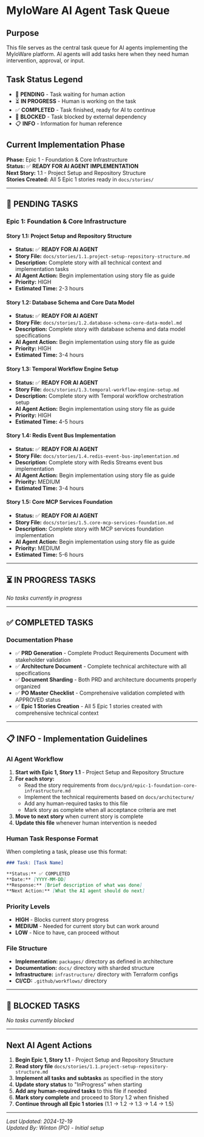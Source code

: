 # MyloWare AI Agent Task Queue

## Purpose

This file serves as the central task queue for AI agents implementing the MyloWare platform. AI agents will add tasks here when they need human intervention, approval, or input.

## Task Status Legend

- 🔄 **PENDING** - Task waiting for human action
- ⏳ **IN PROGRESS** - Human is working on the task
- ✅ **COMPLETED** - Task finished, ready for AI to continue
- 🚫 **BLOCKED** - Task blocked by external dependency
- 📋 **INFO** - Information for human reference

## Current Implementation Phase

**Phase:** Epic 1 - Foundation & Core Infrastructure  
**Status:** ✅ **READY FOR AI AGENT IMPLEMENTATION**  
**Next Story:** 1.1 - Project Setup and Repository Structure  
**Stories Created:** All 5 Epic 1 stories ready in `docs/stories/`

---

## 🔄 PENDING TASKS

### Epic 1: Foundation & Core Infrastructure

#### Story 1.1: Project Setup and Repository Structure

- **Status:** ✅ **READY FOR AI AGENT**
- **Story File:** `docs/stories/1.1.project-setup-repository-structure.md`
- **Description:** Complete story with all technical context and implementation tasks
- **AI Agent Action:** Begin implementation using story file as guide
- **Priority:** HIGH
- **Estimated Time:** 2-3 hours

#### Story 1.2: Database Schema and Core Data Model

- **Status:** ✅ **READY FOR AI AGENT**
- **Story File:** `docs/stories/1.2.database-schema-core-data-model.md`
- **Description:** Complete story with database schema and data model specifications
- **AI Agent Action:** Begin implementation using story file as guide
- **Priority:** HIGH
- **Estimated Time:** 3-4 hours

#### Story 1.3: Temporal Workflow Engine Setup

- **Status:** ✅ **READY FOR AI AGENT**
- **Story File:** `docs/stories/1.3.temporal-workflow-engine-setup.md`
- **Description:** Complete story with Temporal workflow orchestration setup
- **AI Agent Action:** Begin implementation using story file as guide
- **Priority:** HIGH
- **Estimated Time:** 4-5 hours

#### Story 1.4: Redis Event Bus Implementation

- **Status:** ✅ **READY FOR AI AGENT**
- **Story File:** `docs/stories/1.4.redis-event-bus-implementation.md`
- **Description:** Complete story with Redis Streams event bus implementation
- **AI Agent Action:** Begin implementation using story file as guide
- **Priority:** MEDIUM
- **Estimated Time:** 3-4 hours

#### Story 1.5: Core MCP Services Foundation

- **Status:** ✅ **READY FOR AI AGENT**
- **Story File:** `docs/stories/1.5.core-mcp-services-foundation.md`
- **Description:** Complete story with MCP services foundation implementation
- **AI Agent Action:** Begin implementation using story file as guide
- **Priority:** MEDIUM
- **Estimated Time:** 5-6 hours

---

## ⏳ IN PROGRESS TASKS

_No tasks currently in progress_

---

## ✅ COMPLETED TASKS

### Documentation Phase

- ✅ **PRD Generation** - Complete Product Requirements Document with stakeholder validation
- ✅ **Architecture Document** - Complete technical architecture with all specifications
- ✅ **Document Sharding** - Both PRD and architecture documents properly organized
- ✅ **PO Master Checklist** - Comprehensive validation completed with APPROVED status
- ✅ **Epic 1 Stories Creation** - All 5 Epic 1 stories created with comprehensive technical context

---

## 📋 INFO - Implementation Guidelines

### AI Agent Workflow

1. **Start with Epic 1, Story 1.1** - Project Setup and Repository Structure
2. **For each story:**
   - Read the story requirements from `docs/prd/epic-1-foundation-core-infrastructure.md`
   - Implement the technical requirements based on `docs/architecture/`
   - Add any human-required tasks to this file
   - Mark story as complete when all acceptance criteria are met
3. **Move to next story** when current story is complete
4. **Update this file** whenever human intervention is needed

### Human Task Response Format

When completing a task, please use this format:

```markdown
### Task: [Task Name]

**Status:** ✅ COMPLETED  
**Date:** [YYYY-MM-DD]  
**Response:** [Brief description of what was done]  
**Next Action:** [What the AI agent should do next]
```

### Priority Levels

- **HIGH** - Blocks current story progress
- **MEDIUM** - Needed for current story but can work around
- **LOW** - Nice to have, can proceed without

### File Structure

- **Implementation:** `packages/` directory as defined in architecture
- **Documentation:** `docs/` directory with sharded structure
- **Infrastructure:** `infrastructure/` directory with Terraform configs
- **CI/CD:** `.github/workflows/` directory

---

## 🚫 BLOCKED TASKS

_No tasks currently blocked_

---

## Next AI Agent Actions

1. **Begin Epic 1, Story 1.1** - Project Setup and Repository Structure
2. **Read story file** `docs/stories/1.1.project-setup-repository-structure.md`
3. **Implement all tasks and subtasks** as specified in the story
4. **Update story status** to "InProgress" when starting
5. **Add any human-required tasks** to this file if needed
6. **Mark story complete** and proceed to Story 1.2 when finished
7. **Continue through all Epic 1 stories** (1.1 → 1.2 → 1.3 → 1.4 → 1.5)

---

_Last Updated: 2024-12-19_  
_Updated By: Winton (PO) - Initial setup_
